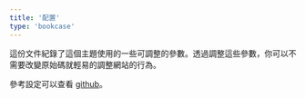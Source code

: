 ```yaml
---
title: '配置'
type: 'bookcase'
---
```


這份文件紀錄了這個主題使用的一些可調整的參數。透過調整這些參數，你可以不需要改變原始碼就輕易的調整網站的行為。

參考設定可以查看 [github](https://github.com/kaiiiz/hugo-theme-monochrome/tree/main/exampleSite/config)。
